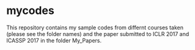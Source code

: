 # mycodes
This repository contains my sample codes from differnt courses taken (please see the folder names) and the paper submitted to ICLR 2017 and ICASSP 2017 in the folder My_Papers.
